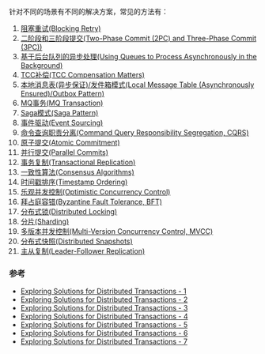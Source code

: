 针对不同的场景有不同的解决方案，常见的方法有：

1. [阻塞重试(Blocking Retry)](https://github.com/zwxyxwz/transactions/blob/main/retry/blocking-retry.md)
2. [二阶段和三阶段提交(Two-Phase Commit (2PC) and Three-Phase Commit (3PC))]()
3. [基于后台队列的异步处理(Using Queues to Process Asynchronously in the Background)](https://github.com/zwxyxwz/transactions/blob/main/async-queue/queues-to-process-async-in-background.md)
4. [TCC补偿(TCC Compensation Matters)](https://github.com/zwxyxwz/transactions/blob/main/tcc/try-confirm-cancel.md)
5. [本地消息表(异步保证)/发件箱模式(Local Message Table (Asynchronously Ensured)/Outbox Pattern)]()
6. [MQ事务(MQ Transaction)]()
7. [Saga模式(Saga Pattern)]()
8. [事件驱动(Event Sourcing)]()
9. [命令查询职责分离(Command Query Responsibility Segregation, CQRS)]()
10. [原子提交(Atomic Commitment)]()
11. [并行提交(Parallel Commits)]()
12. [事务复制(Transactional Replication)]()
13. [一致性算法(Consensus Algorithms)]()
14. [时间戳排序(Timestamp Ordering)]()
15. [乐观并发控制(Optimistic Concurrency Control)]()
16. [拜占庭容错(Byzantine Fault Tolerance, BFT)]()
17. [分布式锁(Distributed Locking)]()
18. [分片(Sharding)]()
19. [多版本并发控制(Multi-Version Concurrency Control, MVCC)](https://github.com/zwxyxwz/transactions/blob/main/mvcc/mvcc.md)
20. [分布式快照(Distributed Snapshots)](https://github.com/zwxyxwz/transactions/blob/main/distributed-snapshots/distributed-snapshots.md)
21. [主从复制(Leader-Follower Replication)](https://github.com/zwxyxwz/transactions/blob/main/lfr/leader-follower-replication.md)

### 参考

- [Exploring Solutions for Distributed Transactions - 1](https://medium.com/thedevproject/exploring-solutions-for-distributed-transactions-1-15853eebc114)
- [Exploring Solutions for Distributed Transactions - 2]()
- [Exploring Solutions for Distributed Transactions - 3]()
- [Exploring Solutions for Distributed Transactions - 4](https://medium.com/geekculture/exploring-solutions-for-distributed-transactions-4-6d73f27f1230)
- [Exploring Solutions for Distributed Transactions - 5](https://experiencestack.co/exploring-solutions-for-distributed-transactions-5-a053c86a941e)
- [Exploring Solutions for Distributed Transactions - 6](https://experiencestack.co/exploring-solutions-for-distributed-transactions-6-6530ba06f78e)
- [Exploring Solutions for Distributed Transactions - 7](https://medium.com/thedevproject/exploring-solutions-for-distributed-transactions-7-e00f23e3c206)